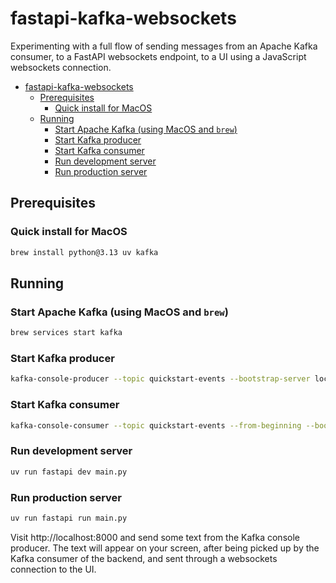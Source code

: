 # fastapi-kafka-websockets

Experimenting with a full flow of sending messages from an Apache Kafka consumer, to a FastAPI websockets endpoint, to a UI using a JavaScript websockets connection.

- [fastapi-kafka-websockets](#fastapi-kafka-websockets)
  - [Prerequisites](#prerequisites)
    - [Quick install for MacOS](#quick-install-for-macos)
  - [Running](#running)
    - [Start Apache Kafka (using MacOS and `brew`)](#start-apache-kafka-using-macos-and-brew)
    - [Start Kafka producer](#start-kafka-producer)
    - [Start Kafka consumer](#start-kafka-consumer)
    - [Run development server](#run-development-server)
    - [Run production server](#run-production-server)

## Prerequisites

### Quick install for MacOS

```bash
brew install python@3.13 uv kafka
```

## Running

### Start Apache Kafka (using MacOS and `brew`)

```bash
brew services start kafka
```

### Start Kafka producer

```bash
kafka-console-producer --topic quickstart-events --bootstrap-server localhost:9092
```

### Start Kafka consumer

```bash
kafka-console-consumer --topic quickstart-events --from-beginning --bootstrap-server localhost:9092
```

### Run development server

```bash
uv run fastapi dev main.py
```

### Run production server

```bash
uv run fastapi run main.py
```

Visit http://localhost:8000 and send some text from the Kafka console producer. The text will appear on your screen, after being picked up by the Kafka consumer of the backend, and sent through a websockets connection to the UI.
